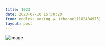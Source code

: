 ```yaml
---
title: 1023
date: 2023-07-10 15:50:20
from: endless шизing ⍼ (channel1162404975)
layout: post
---
```


![image](photos/photo_110@10-07-2023_15-50-20.jpg)


